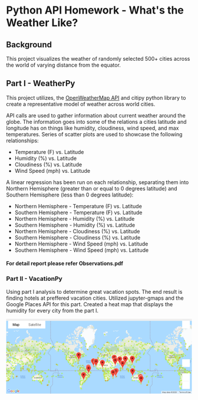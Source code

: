 # Python API Homework - What's the Weather Like?

## Background

This project visualizes the weather of randomly selected 500+ cities across the world of varying distance from the equator.

## Part I - WeatherPy

This project utilizes, the [OpenWeatherMap API](https://openweathermap.org/api) and citipy python library to create a representative model of weather across world cities. 

API calls are used to gather information about current weather around the globe. 
The information goes into some of the relations a cities latitude and longitude has on things like humidity, cloudiness, wind speed, and max temperatures. Series of scatter plots are used to showcase the following relationships:

* Temperature (F) vs. Latitude
* Humidity (%) vs. Latitude
* Cloudiness (%) vs. Latitude
* Wind Speed (mph) vs. Latitude

A linear regression has been run on each relationship, separating them into Northern Hemisphere (greater than or equal to 0 degrees latitude) and Southern Hemisphere (less than 0 degrees latitude):

* Northern Hemisphere - Temperature (F) vs. Latitude
* Southern Hemisphere - Temperature (F) vs. Latitude
* Northern Hemisphere - Humidity (%) vs. Latitude
* Southern Hemisphere - Humidity (%) vs. Latitude
* Northern Hemisphere - Cloudiness (%) vs. Latitude
* Southern Hemisphere - Cloudiness (%) vs. Latitude
* Northern Hemisphere - Wind Speed (mph) vs. Latitude
* Southern Hemisphere - Wind Speed (mph) vs. Latitude

#### For detail report please refer Observations.pdf

### Part II - VacationPy 
Using part I analysis to determine great vacation spots. The end result is finding hotels at preffered vacation cities.
Utilized jupyter-gmaps and the Google Places API for this part.
Created a heat map that displays the humidity for every city from the part I.

  ![hotel map](output_data/heatmap-vacation-cities.png)
  
